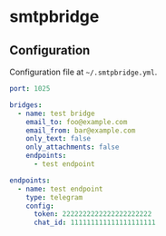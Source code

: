 # smtpbridge

## Configuration

Configuration file at `~/.smtpbridge.yml`.

```yaml
port: 1025

bridges:
  - name: test bridge
    email_to: foo@example.com
    email_from: bar@example.com
    only_text: false
    only_attachments: false
    endpoints:
      - test endpoint

endpoints:
  - name: test endpoint
    type: telegram
    config:
      token: 2222222222222222222222
      chat_id: 111111111111111111111
```
